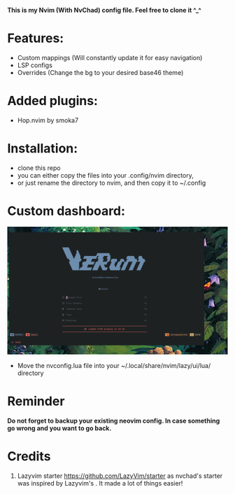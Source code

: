 **This is my Nvim (With NvChad) config file. Feel free to clone it ^_^**

# Features:

- Custom mappings (Will constantly update it for easy navigation)
- LSP configs 
- Overrides (Change the bg to your desired base46 theme)

# Added plugins:

- Hop.nvim by smoka7

# Installation:

- clone this repo
- you can either copy the files into your .config/nvim directory,
- or just rename the directory to nvim, and then copy it to ~/.config 

# Custom dashboard:


![Alt text](./images/Verum-nvim.png)

- Move the nvconfig.lua file into your ~/.local/share/nvim/lazy/ui/lua/ directory

# Reminder

**Do not forget to backup your existing neovim config. In case something go wrong and you want to go back.**

# Credits

1) Lazyvim starter https://github.com/LazyVim/starter as nvchad's starter was inspired by Lazyvim's . It made a lot of things easier!
